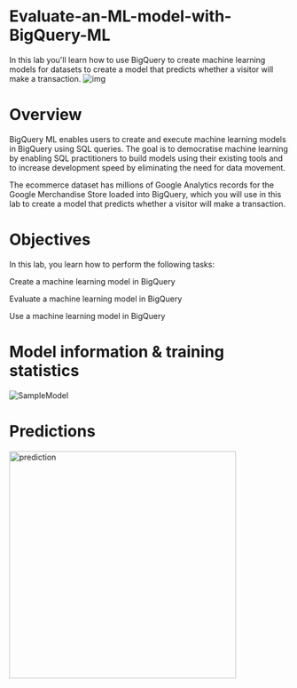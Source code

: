 # Evaluate-an-ML-model-with-BigQuery-ML
In this lab you'll learn how to use BigQuery to create machine learning  models for datasets to create a model that predicts whether a visitor will make a transaction.
![img](https://media.licdn.com/dms/image/C5612AQHTZ-oCyeQxbQ/article-inline_image-shrink_1000_1488/0/1600229438033?e=1695859200&v=beta&t=1q5LqEhOiFE6nggf6FSZGyI62mu9mi41zeIHSepged8)

# Overview
BigQuery ML enables users to create and execute machine learning models in BigQuery using SQL queries. The goal is to democratise machine learning by enabling SQL practitioners to build models using their existing tools and to increase development speed by eliminating the need for data movement.

The ecommerce dataset has millions of Google Analytics records for the Google Merchandise Store loaded into BigQuery, which you will use in this lab to create a model that predicts whether a visitor will make a transaction.

# Objectives
In this lab, you learn how to perform the following tasks:

Create a machine learning model in BigQuery

Evaluate a machine learning model in BigQuery

Use a machine learning model in BigQuery

# Model information & training statistics
![SampleModel](https://github.com/EslamFouadd/Evaluate-an-ML-model-with-BigQuery-ML/assets/77150715/62b73136-2f2b-4a5b-b90e-a6e9b5f216b5)

# Predictions
<img width="409" alt="prediction" src="https://github.com/EslamFouadd/Evaluate-an-ML-model-with-BigQuery-ML/assets/77150715/6ee2907c-aaca-4ac4-9700-75ef05523cc2">
